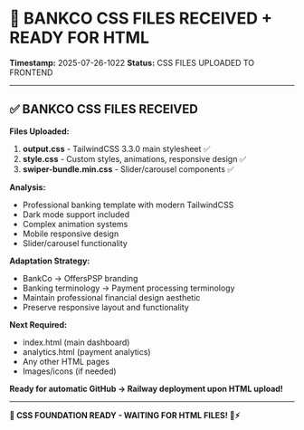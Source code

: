 # 🔄 BANKCO CSS FILES RECEIVED + READY FOR HTML
**Timestamp:** 2025-07-26-1022
**Status:** CSS FILES UPLOADED TO FRONTEND

---

## ✅ BANKCO CSS FILES RECEIVED

**Files Uploaded:**
1. **output.css** - TailwindCSS 3.3.0 main stylesheet ✅
2. **style.css** - Custom styles, animations, responsive design ✅ 
3. **swiper-bundle.min.css** - Slider/carousel components ✅

**Analysis:**
- Professional banking template with modern TailwindCSS
- Dark mode support included
- Complex animation systems
- Mobile responsive design
- Slider/carousel functionality

**Adaptation Strategy:**
- BankCo → OffersPSP branding
- Banking terminology → Payment processing terminology
- Maintain professional financial design aesthetic
- Preserve responsive layout and functionality

**Next Required:**
- index.html (main dashboard)
- analytics.html (payment analytics)
- Any other HTML pages
- Images/icons (if needed)

**Ready for automatic GitHub → Railway deployment upon HTML upload!**

---

**🚀 CSS FOUNDATION READY - WAITING FOR HTML FILES! 💪⚡**